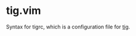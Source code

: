 # tig.vim

Syntax for tigrc, which is a configuration file for [tig](https://github.com/jonas/tig).
